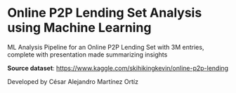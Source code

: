 # Online P2P Lending Set Analysis using Machine Learning 

ML Analysis Pipeline for an Online P2P Lending Set with 3M entries, complete with presentation made summarizing insights

**Source dataset**: https://www.kaggle.com/skihikingkevin/online-p2p-lending

Developed by César Alejandro Martínez Ortíz

